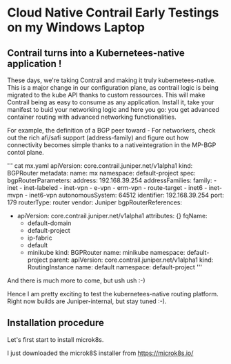 # Cloud Native Contrail Early Testings on my Windows Laptop

##  Contrail turns into a Kubernetees-native application !

These days, we're taking Contrail and making it truly kubernetees-native.
This is a major change in our configuration plane, as contrail logic is being migrated to the kube API thanks to custom ressources.
This will make Contrail being as easy to consume as any application. Install it, take your manifest to buid your networking logic and here you go: you get advanced container routing with advanced networking functionalities.

For example, the definition of a BGP peer toward  - For networkers, check out the rich afi/safi support (address-family) and figure out how  connectivity becomes simple thanks to a nativeintegration in the MP-BGP contol plane.

'''
cat mx.yaml
apiVersion: core.contrail.juniper.net/v1alpha1
kind: BGPRouter
metadata:
  name: mx
  namespace: default-project
spec:
  bgpRouterParameters:
    address: 192.168.39.254
    addressFamilies:
      family:
      - inet
      - inet-labeled
      - inet-vpn
      - e-vpn
      - erm-vpn
      - route-target
      - inet6
      - inet-mvpn
      - inet6-vpn
    autonomousSystem: 64512
    identifier: 192.168.39.254
    port: 179
    routerType: router
    vendor: Juniper
  bgpRouterReferences:
  - apiVersion: core.contrail.juniper.net/v1alpha1
    attributes: {}
    fqName:
    - default-domain
    - default-project
    - ip-fabric
    - default
    - minikube
    kind: BGPRouter
    name: minikube
    namespace: default-project
  parent:
    apiVersion: core.contrail.juniper.net/v1alpha1
    kind: RoutingInstance
    name: default
    namespace: default-project
'''

And there is much more to come, but ush ush :-)

Hence I am pretty exciting to test the kubernetees-native routing platform. Right now builds are Juniper-internal, but stay tuned :-).

## Installation procedure

Let's first start to install microk8s.

I just downloaded the microk8S installer from https://microk8s.io/

